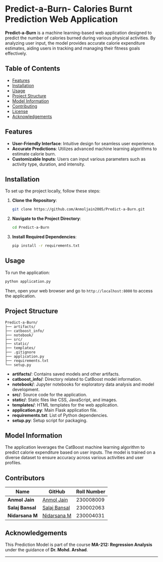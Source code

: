 # Predict-a-Burn- Calories Burnt Prediction Web Application

**Predict-a-Burn** is a machine learning-based web application designed to predict the number of calories burned during various physical activities. By analyzing user input, the model provides accurate calorie expenditure estimates, aiding users in tracking and managing their fitness goals effectively.

## Table of Contents

- [Features](#features)
- [Installation](#installation)
- [Usage](#usage)
- [Project Structure](#project-structure)
- [Model Information](#model-information)
- [Contributing](#contributing)
- [License](#license)
- [Acknowledgements](#acknowledgements)

## Features

- **User-Friendly Interface**: Intuitive design for seamless user experience.
- **Accurate Predictions**: Utilizes advanced machine learning algorithms to estimate calorie burn.
- **Customizable Inputs**: Users can input various parameters such as activity type, duration, and intensity.

## Installation

To set up the project locally, follow these steps:

1. **Clone the Repository**:
   ```bash
   git clone https://github.com/Anmoljain2005/Predict-a-Burn.git
   ```

2. **Navigate to the Project Directory**:
   ```bash
   cd Predict-a-Burn
   ```

3. **Install Required Dependencies**:
   ```bash
   pip install -r requirements.txt
   ```

## Usage

To run the application:


```bash
python application.py
```

Then, open your web browser and go to `http://localhost:8000` to access the application.

## Project Structure


```plaintext
Predict-a-Burn/
├── artifacts/
├── catboost_info/
├── notebook/
├── src/
├── static/
├── templates/
├── .gitignore
├── application.py
├── requirements.txt
└── setup.py
```

- **artifacts/**: Contains saved models and other artifacts.
- **catboost_info/**: Directory related to CatBoost model information.
- **notebook/**: Jupyter notebooks for exploratory data analysis and model development.
- **src/**: Source code for the application.
- **static/**: Static files like CSS, JavaScript, and images.
- **templates/**: HTML templates for the web application.
- **application.py**: Main Flask application file.
- **requirements.txt**: List of Python dependencies.
- **setup.py**: Setup script for packaging.

## Model Information

The application leverages the CatBoost machine learning algorithm to predict calorie expenditure based on user inputs. The model is trained on a diverse dataset to ensure accuracy across various activities and user profiles.

## Contributors

| Name | GitHub | Roll Number |  
|-------|--------|-------------|  
| **Anmol Jain** | [Anmol Jain](https://github.com/Anmoljain2005) | 230008009 |  
| **Salaj Bansal** | [Salaj Bansal](https://github.com/SalajBansal05) | 230002063 |  
| **Nidarsana M** | [Nidarsana M](https://github.com/Nidarsana02) | 230004031 |  

## Acknowledgements

This Prediction Model is part of the course **MA-212: Regression Analysis** under the guidance of **Dr. Mohd. Arshad**.

---
